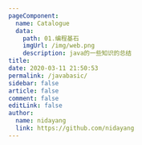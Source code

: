 ```yaml
---
pageComponent:
  name: Catalogue
  data:
    path: 01.编程基石
    imgUrl: /img/web.png
    description: java的一些知识的总结
title:
date: 2020-03-11 21:50:53
permalink: /javabasic/
sidebar: false
article: false
comment: false
editLink: false
author:
  name: nidayang
  link: https://github.com/nidayang
---
```

